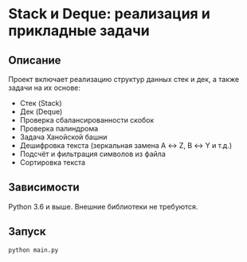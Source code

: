 # Stack и Deque: реализация и прикладные задачи

## Описание

Проект включает реализацию структур данных стек и дек, а также задачи на их основе:

- Стек (Stack)
- Дек (Deque)
- Проверка сбалансированности скобок
- Проверка палиндрома
- Задача Ханойской башни
- Дешифровка текста (зеркальная замена A ↔ Z, B ↔ Y и т.д.)
- Подсчёт и фильтрация символов из файла
- Сортировка текста

## Зависимости

Python 3.6 и выше. Внешние библиотеки не требуются.

## Запуск

```bash
python main.py

